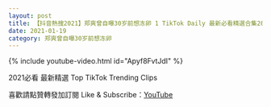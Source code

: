 ```yaml
---
layout: post
title: 【抖音熱搜2021】郑爽曾自曝30岁前想冻卵 1 TikTok Daily 最新必看精選合集2021 01 19
date: 2021-01-19
category: 郑爽曾自曝30岁前想冻卵
---
```


{% include youtube-video.html id="Apyf8FvtJdI" %}

2021必看 最新精選 Top TikTok Trending Clips

喜歡請點贊轉發加訂閱 Like & Subscribe：[YouTube](https://www.youtube.com/channel/UCAoR7VcanIPd04uEq_GIylA/videos)

